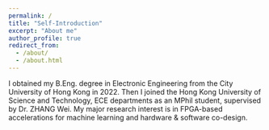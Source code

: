 ```yaml
---
permalink: /
title: "Self-Introduction"
excerpt: "About me"
author_profile: true
redirect_from: 
  - /about/
  - /about.html
---
```


I obtained my B.Eng. degree in Electronic Engineering from the City University of Hong Kong in 2022. Then I joined the Hong Kong University of Science and Technology, ECE departments as an MPhil student, supervised by Dr. ZHANG Wei. My major research interest is in FPGA-based accelerations for machine learning and hardware & software co-design.  
